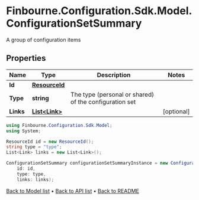 # Finbourne.Configuration.Sdk.Model.ConfigurationSetSummary
A group of configuration items

## Properties

Name | Type | Description | Notes
------------ | ------------- | ------------- | -------------
**Id** | [**ResourceId**](ResourceId.md) |  | 
**Type** | **string** | The type (personal or shared) of the configuration set | 
**Links** | [**List&lt;Link&gt;**](Link.md) |  | [optional] 

```csharp
using Finbourne.Configuration.Sdk.Model;
using System;

ResourceId id = new ResourceId();
string type = "type";
List<Link> links = new List<Link>();

ConfigurationSetSummary configurationSetSummaryInstance = new ConfigurationSetSummary(
    id: id,
    type: type,
    links: links);
```

[Back to Model list](../README.md#documentation-for-models) &#8226; [Back to API list](../README.md#documentation-for-api-endpoints) &#8226; [Back to README](../README.md)
